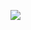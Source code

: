 [![](https://github.com/vis-kid/vis-kid.github.com/raw/master/screens/index.png)](https://vis-kid.github.io/)
